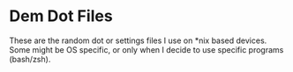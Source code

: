 # Dem Dot Files
These are the random dot or settings files I use on \*nix based devices.  Some
might be OS specific, or only when I decide to use specific programs (bash/zsh).
